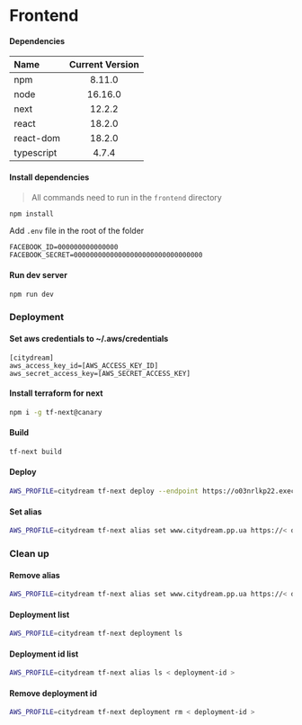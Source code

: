 # Frontend

#### Dependencies
| Name       | Current Version |
|:-----------|:---------------:|
| npm        |     8.11.0      |
| node       |     16.16.0     |
| next       |     12.2.2      |
| react      |     18.2.0      |
| react-dom  |     18.2.0      |
| typescript |      4.7.4      |


#### Install dependencies
> All commands need to run in the ``frontend`` directory

```bash
npm install
```

Add `.env` file in the root of the folder
```
FACEBOOK_ID=000000000000000
FACEBOOK_SECRET=00000000000000000000000000000000
```

#### Run dev server

```bash
npm run dev
```

### Deployment
#### Set aws credentials to ~/.aws/credentials
```
[citydream]
aws_access_key_id=[AWS_ACCESS_KEY_ID]
aws_secret_access_key=[AWS_SECRET_ACCESS_KEY]
```

#### Install terraform for next
```bash
npm i -g tf-next@canary
```

#### Build
```bash
tf-next build
```
#### Deploy
```bash
AWS_PROFILE=citydream tf-next deploy --endpoint https://o03nrlkp22.execute-api.eu-central-1.amazonaws.com
```

#### Set alias
```bash
AWS_PROFILE=citydream tf-next alias set www.citydream.pp.ua https://< deployment-id >.citydream.pp.ua
```

### Clean up

#### Remove alias
```bash
AWS_PROFILE=citydream tf-next alias set www.citydream.pp.ua https://< deployment-id >.citydream.pp.ua
```

#### Deployment list
```bash
AWS_PROFILE=citydream tf-next deployment ls
```

#### Deployment id list
```bash
AWS_PROFILE=citydream tf-next alias ls < deployment-id >
```

#### Remove deployment id
```bash
AWS_PROFILE=citydream tf-next deployment rm < deployment-id >
```
